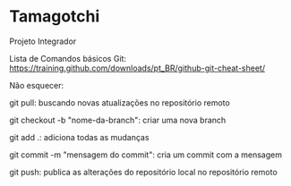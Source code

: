 # Tamagotchi
Projeto Integrador

Lista de Comandos básicos Git: https://training.github.com/downloads/pt_BR/github-git-cheat-sheet/

Não esquecer:

git pull: buscando novas atualizações no repositório remoto

git checkout -b "nome-da-branch": criar uma nova branch

git add .: adiciona todas as mudanças

git commit -m "mensagem do commit": cria um commit com a mensagem

git push: publica as alterações do repositório local no repositório remoto
